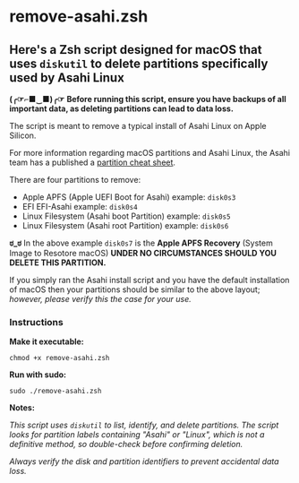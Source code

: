 # remove-asahi.zsh

## Here's a Zsh script designed for macOS that uses `diskutil` to delete partitions specifically used by Asahi Linux

**(╭☞⌐■‿■)╭☞** **Before running this script, ensure you have backups of all important data, as deleting partitions can lead to data loss.**

The script is meant to remove a typical install of Asahi Linux on Apple Silicon.

For more information regarding macOS partitions and Asahi Linux, the Asahi team has a published a [partition cheat sheet](https://github.com/AsahiLinux/docs/wiki/Partitioning-cheatsheet).

There are four partitions to remove:

- Apple APFS (Apple UEFI Boot for Asahi) example: `disk0s3`
- EFI EFI-Asahi example: `disk0s4`
- Linux Filesystem (Asahi boot Partition) example: `disk0s5`
- Linux Filesystem (Asahi root Partition) example: `disk0s6`

**ಠ_ಠ** In the above example `disk0s7` is the **Apple APFS Recovery** (System Image to Resotore macOS) **UNDER NO CIRCUMSTANCES SHOULD YOU DELETE THIS PARTITION.**

If you simply ran the Asahi install script and you have the default installation of macOS then your partitions should be similar to the above layout; *however, please verify this the case for your use.*

### Instructions

**Make it executable:**

`chmod +x remove-asahi.zsh`

**Run with sudo:**

`sudo ./remove-asahi.zsh`

**Notes:**

*This script uses `diskutil` to list, identify, and delete partitions. The script looks for partition labels containing "Asahi" or "Linux", which is not a definitive method, so double-check before confirming deletion.*

*Always verify the disk and partition identifiers to prevent accidental data loss.*
